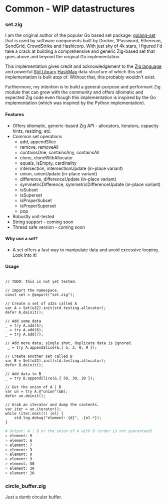 # Common - WIP datastructures

### set.zig
I am the original author of the popular Go based set package: [golang-set](https://github.com/deckarep/golang-set) that is used by software components built by Docker, 1Password, Ethereum, SendGrid,
CrowdStrike and Hashicorp. With just shy of 4k stars, I figured I'd take a crack at building a comprehensive and generic Zig-based set that goes above and beyond the original Go implementation.

This implementation gives credit and acknowledgement to the [Zig language](https://ziglang.org) and powerful [Std Library](https://ziglang.org/documentation/master/std/#std) [HashMap](https://ziglang.org/documentation/master/std/#std.hash_map.HashMap) data structure of which this set implementation is built atop of. Without that, this probably wouldn't exist.

Furthermore, my intention is to build a general-purpose and performant Zig module that can grow with the community and offers idiomatic and expected Zig code even though this implementation is inspired by the Go implementation (which was inspired by the Python implementation).

#### Features
  * Offers idiomatic, generic-based Zig API - allocators, iterators, capacity hints, resizing, etc.
  * Common set operations
    * add, appendSlice
    * remove, removeAll
    * containsOne, containsAny, containsAll
    * clone, cloneWithAllocator
    * equals, isEmpty, cardinality
    * intersection, intersectionUpdate (in-place variant)
    * union, unionUpdate (in-place variant)
    * difference, differenceUpdate (in-place variant)
    * symmetricDifference, symmetricDifferenceUpdate (in-place variant)
    * isSubset
    * isSuperset
    * isProperSubset
    * isProperSuperset
    * pop
  * Robustly unit-tested
  * String support - coming soon
  * Thread safe version - coming soon

#### Why use a set?
  * A set offers a fast way to manipulate data and avoid excessive looping. Look into it!

#### Usage
```zig

// TODO: this is not yet tested.

// import the namespace.
const set = @import("set.zig");

// Create a set of u32s called A
var A = Set(u32).init(std.testing.allocator);
defer A.deinit();

// Add some data
_ = try A.add(5);
_ = try A.add(6);
_ = try A.add(7);

// Add more data; single shot, duplicate data is ignored.
 _ = try A.appendSlice(&.{ 5, 3, 0, 9 });

// Create another set called B
var B = Set(u32).init(std.testing.allocator);
defer B.deinit();

// Add data to B
_ = try B.appendSlice(&.{ 50, 30, 20 });

// Get the union of A | B
var un = try A.@"union"(&B);
defer un.deinit();

// Grab an iterator and dump the contents.
var iter = un.iterator();
while (iter.next()) |el| {
    std.log.debug("element: {d}", .{el.*});
}
```

```sh
# Output: A | B or the union of A with B (order is not guaranteed)
> element: 5
> element: 6
> element: 7
> element: 3
> element: 0
> element: 9
> element: 50
> element: 30
> element: 20
```

### circle_buffer.zig
Just a dumb circular buffer.